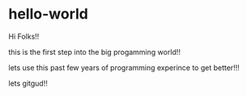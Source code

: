 # hello-world

Hi Folks!!

this is the first step into the big progamming world!!

lets use this past few years of programming experince to get better!!!

lets gitgud!!
